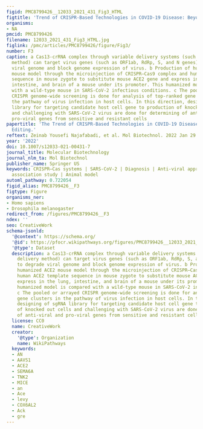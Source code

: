 ```yaml
---
figid: PMC8799426__12033_2021_431_Fig3_HTML
figtitle: 'Trend of CRISPR-Based Technologies in COVID-19 Disease: Beyond Genome Editing'
organisms:
- NA
pmcid: PMC8799426
filename: 12033_2021_431_Fig3_HTML.jpg
figlink: /pmc/articles/PMC8799426/figure/Fig3/
number: F3
caption: a Cas13-crRNA complex through variable delivery systems (such as AAV delivery
  method) can target virus genes (such as ORF1ab, RdRp, S, and N genes) to degrade
  viral genome and block genome expression of virus. b Production of humanized ACE2
  mouse model through the microinjection of CRISPR–Cas9 complex and human ACE2 template
  sequence in mouse zygote to substitute mouse ACE2 gene and express in the lung,
  intestine, and brain of a mouse under its promoter. This humanized model is compared
  with a wild-type mouse in SARS-CoV-2 infectious conditions. c The pooled or arrayed
  CRISPR genome-wide screening is done for analysis of top-ranked gene clusters in
  the pathway of virus infection in host cells. In this direction, designing of sgRNA
  library for targeting candidate host cell gene to production of knocked out cells
  and challenging with SARS-CoV-2 virus are done for determining of anti-viral and
  pro-viral genes from sensitive and resistant cells
papertitle: 'The Trend of CRISPR-Based Technologies in COVID-19 Disease: Beyond Genome
  Editing.'
reftext: Zeinab Yousefi Najafabadi, et al. Mol Biotechnol. 2022 Jan 29 ;65(2):146-161.
year: '2022'
doi: 10.1007/s12033-021-00431-7
journal_title: Molecular Biotechnology
journal_nlm_ta: Mol Biotechnol
publisher_name: Springer US
keywords: CRISPR–Cas systems | SARS-CoV-2 | Diagnosis | Anti-viral approach | Genome-wide
  association study | Animal model
automl_pathway: 0.722054
figid_alias: PMC8799426__F3
figtype: Figure
organisms_ner:
- Homo sapiens
- Drosophila melanogaster
redirect_from: /figures/PMC8799426__F3
ndex: ''
seo: CreativeWork
schema-jsonld:
  '@context': https://schema.org/
  '@id': https://pfocr.wikipathways.org/figures/PMC8799426__12033_2021_431_Fig3_HTML.html
  '@type': Dataset
  description: a Cas13-crRNA complex through variable delivery systems (such as AAV
    delivery method) can target virus genes (such as ORF1ab, RdRp, S, and N genes)
    to degrade viral genome and block genome expression of virus. b Production of
    humanized ACE2 mouse model through the microinjection of CRISPR–Cas9 complex and
    human ACE2 template sequence in mouse zygote to substitute mouse ACE2 gene and
    express in the lung, intestine, and brain of a mouse under its promoter. This
    humanized model is compared with a wild-type mouse in SARS-CoV-2 infectious conditions.
    c The pooled or arrayed CRISPR genome-wide screening is done for analysis of top-ranked
    gene clusters in the pathway of virus infection in host cells. In this direction,
    designing of sgRNA library for targeting candidate host cell gene to production
    of knocked out cells and challenging with SARS-CoV-2 virus are done for determining
    of anti-viral and pro-viral genes from sensitive and resistant cells
  license: CC0
  name: CreativeWork
  creator:
    '@type': Organization
    name: WikiPathways
  keywords:
  - AN
  - AAVS1
  - ACE2
  - SEMA6A
  - TNK2
  - MICE
  - an
  - Ace
  - levy
  - COX6AL2
  - Ack
  - gre
---
```

